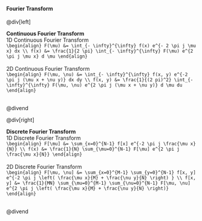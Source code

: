 #### Fourier Transform

@div[left]

__Continuous Fourier Transform__<br>
1D Continuous Fourier Transform<br>
`\begin{align} F(\mu) &= \int_{- \infty}^{\infty} f(x) e^{- 2 \pi j \mu x} dx \\ f(x) &= \frac{1}{2 \pi} \int_{- \infty}^{\infty} F(\mu) e^{2 \pi j \mu x} d \mu \end{align}`<br>
<br>
2D Continuous Fourier Transform<br>
`\begin{align} F(\mu, \nu) &= \int_{- \infty}^{\infty} f(x, y) e^{-2 \pi j (\mu x + \nu y)} dx dy \\ f(x, y) &= \frac{1}{(2 pi)^2} \int_{- \infty}^{\infty} F(\mu, \nu) e^{2 \pi j (\mu x + \nu y)} d \mu du \end{align}`<br>
<br>

@divend

@div[right]

__Discrete Fourier Transform__<br>
1D Discrete Fourier Transform<br>
`\begin{align} F[\mu] &= \sum_{x=0}^{N-1} f[x] e^{-2 \pi j \frac{\mu x}{N}} \\ f(x) &= \frac{1}{N} \sum_{\mu=0}^{N-1} F[\mu] e^{2 \pi j \frac{\mu x}{N}} \end{align}`<br>
<br>
2D Discrete Fourier Transform<br>
`\begin{align} F[\mu, \nu] &= \sum_{x=0}^{M-1} \sum_{y=0}^{N-1} f[x, y] e^{-2 \pi j \left( \frac{\mu x}{M} + \frac{\nu y}{N} \right) } \\ f[x, y] &= \frac{1}{MN} \sum_{\mu=0}^{M-1} \sum_{\nu=0}^{N-1} F[\mu, \nu] e^{2 \pi j \left( \frac{\mu x}{M} + \frac{\nu y}{N} \right)} \end{align}`<br>
<br>

@divend
